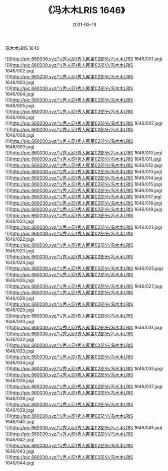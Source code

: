 ﻿---
layout: post
title:  《冯木木LRIS 1646》
date:   2021-03-16
img: http://pic.660000.xyz/1:/秀人网/秀人网第02部分/冯木木LRIS 1646/000.jpg
categories: [美女, 清纯, 唯美]
---

冯木木LRIS 1646

  ![](http://pic.660000.xyz/1:/秀人网/秀人网第02部分/冯木木LRIS 1646/001.jpg) <br> ![](http://pic.660000.xyz/1:/秀人网/秀人网第02部分/冯木木LRIS 1646/002.jpg) <br> ![](http://pic.660000.xyz/1:/秀人网/秀人网第02部分/冯木木LRIS 1646/003.jpg) <br> ![](http://pic.660000.xyz/1:/秀人网/秀人网第02部分/冯木木LRIS 1646/004.jpg) <br> ![](http://pic.660000.xyz/1:/秀人网/秀人网第02部分/冯木木LRIS 1646/005.jpg) <br> ![](http://pic.660000.xyz/1:/秀人网/秀人网第02部分/冯木木LRIS 1646/006.jpg) <br> ![](http://pic.660000.xyz/1:/秀人网/秀人网第02部分/冯木木LRIS 1646/007.jpg) <br> ![](http://pic.660000.xyz/1:/秀人网/秀人网第02部分/冯木木LRIS 1646/008.jpg) <br> ![](http://pic.660000.xyz/1:/秀人网/秀人网第02部分/冯木木LRIS 1646/009.jpg) <br> ![](http://pic.660000.xyz/1:/秀人网/秀人网第02部分/冯木木LRIS 1646/010.jpg) <br> ![](http://pic.660000.xyz/1:/秀人网/秀人网第02部分/冯木木LRIS 1646/011.jpg) <br> ![](http://pic.660000.xyz/1:/秀人网/秀人网第02部分/冯木木LRIS 1646/012.jpg) <br> ![](http://pic.660000.xyz/1:/秀人网/秀人网第02部分/冯木木LRIS 1646/013.jpg) <br> ![](http://pic.660000.xyz/1:/秀人网/秀人网第02部分/冯木木LRIS 1646/014.jpg) <br> ![](http://pic.660000.xyz/1:/秀人网/秀人网第02部分/冯木木LRIS 1646/015.jpg) <br> ![](http://pic.660000.xyz/1:/秀人网/秀人网第02部分/冯木木LRIS 1646/016.jpg) <br> ![](http://pic.660000.xyz/1:/秀人网/秀人网第02部分/冯木木LRIS 1646/017.jpg) <br> ![](http://pic.660000.xyz/1:/秀人网/秀人网第02部分/冯木木LRIS 1646/018.jpg) <br> ![](http://pic.660000.xyz/1:/秀人网/秀人网第02部分/冯木木LRIS 1646/019.jpg) <br> ![](http://pic.660000.xyz/1:/秀人网/秀人网第02部分/冯木木LRIS 1646/020.jpg) <br> ![](http://pic.660000.xyz/1:/秀人网/秀人网第02部分/冯木木LRIS 1646/021.jpg) <br> ![](http://pic.660000.xyz/1:/秀人网/秀人网第02部分/冯木木LRIS 1646/022.jpg) <br> ![](http://pic.660000.xyz/1:/秀人网/秀人网第02部分/冯木木LRIS 1646/023.jpg) <br> ![](http://pic.660000.xyz/1:/秀人网/秀人网第02部分/冯木木LRIS 1646/024.jpg) <br> ![](http://pic.660000.xyz/1:/秀人网/秀人网第02部分/冯木木LRIS 1646/025.jpg) <br> ![](http://pic.660000.xyz/1:/秀人网/秀人网第02部分/冯木木LRIS 1646/026.jpg) <br> ![](http://pic.660000.xyz/1:/秀人网/秀人网第02部分/冯木木LRIS 1646/027.jpg) <br> ![](http://pic.660000.xyz/1:/秀人网/秀人网第02部分/冯木木LRIS 1646/028.jpg) <br> ![](http://pic.660000.xyz/1:/秀人网/秀人网第02部分/冯木木LRIS 1646/029.jpg) <br> ![](http://pic.660000.xyz/1:/秀人网/秀人网第02部分/冯木木LRIS 1646/030.jpg) <br> ![](http://pic.660000.xyz/1:/秀人网/秀人网第02部分/冯木木LRIS 1646/031.jpg) <br> ![](http://pic.660000.xyz/1:/秀人网/秀人网第02部分/冯木木LRIS 1646/032.jpg) <br> ![](http://pic.660000.xyz/1:/秀人网/秀人网第02部分/冯木木LRIS 1646/033.jpg) <br> ![](http://pic.660000.xyz/1:/秀人网/秀人网第02部分/冯木木LRIS 1646/034.jpg) <br> ![](http://pic.660000.xyz/1:/秀人网/秀人网第02部分/冯木木LRIS 1646/035.jpg) <br> ![](http://pic.660000.xyz/1:/秀人网/秀人网第02部分/冯木木LRIS 1646/036.jpg) <br> ![](http://pic.660000.xyz/1:/秀人网/秀人网第02部分/冯木木LRIS 1646/037.jpg) <br> ![](http://pic.660000.xyz/1:/秀人网/秀人网第02部分/冯木木LRIS 1646/038.jpg) <br> ![](http://pic.660000.xyz/1:/秀人网/秀人网第02部分/冯木木LRIS 1646/039.jpg) <br> ![](http://pic.660000.xyz/1:/秀人网/秀人网第02部分/冯木木LRIS 1646/040.jpg) <br> ![](http://pic.660000.xyz/1:/秀人网/秀人网第02部分/冯木木LRIS 1646/041.jpg) <br> ![](http://pic.660000.xyz/1:/秀人网/秀人网第02部分/冯木木LRIS 1646/042.jpg) <br> ![](http://pic.660000.xyz/1:/秀人网/秀人网第02部分/冯木木LRIS 1646/043.jpg) <br> ![](http://pic.660000.xyz/1:/秀人网/秀人网第02部分/冯木木LRIS 1646/044.jpg) <br>